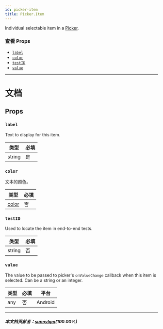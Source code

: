 ```yaml
---
id: picker-item
title: Picker.Item
---
```


Individual selectable item in a [Picker](picker.md).

### 查看 Props

- [`label`](picker-item.md#label)
- [`color`](picker-item.md#color)
- [`testID`](picker-item.md#testid)
- [`value`](picker-item.md#value)

---

# 文档

## Props

### `label`

Text to display for this item.

| 类型   | 必填 |
| ------ | ---- |
| string | 是   |

### `color`

文本的颜色。

| 类型               | 必填 |
| ------------------ | ---- |
| [color](colors.md) | 否   |

### `testID`

Used to locate the item in end-to-end tests.

| 类型   | 必填 |
| ------ | ---- |
| string | 否   |

### `value`

The value to be passed to picker's `onValueChange` callback when this item is selected. Can be a string or an integer.

| 类型 | 必填 | 平台    |
| ---- | ---- | ------- |
| any  | 否   | Android |

---

##### 本文档贡献者：[sunnylqm](https://github.com/search?q=sunnylqm&type=Users)(100.00%)
